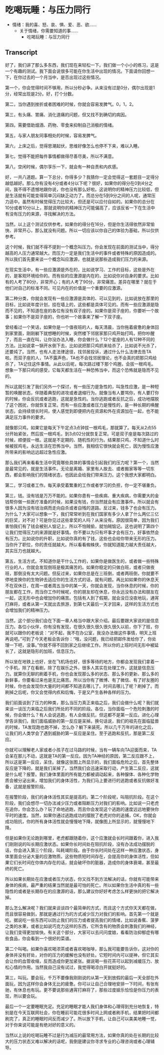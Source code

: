 # 吃喝玩睡：与压力同行

- 情绪：我的喜、怒、哀、惧、爱、恶、欲……
  - 关于情绪，你需要知道的事……
    - 吃喝玩睡：与压力同行

## Transcript

好了，我们讲了那么多东西，我们现在来轻松一下。我们做一个小小的练习，这是一个有趣的测试。我下面会说很多可能在你生活中出现的情况。下面请你回想一下，在你过去的一个月当中，是否出现过这些情况。

第一个，你会觉得时间不够用，所以分秒必争。从来没有过是0分，偶尔出现是1分，经常出现是2分。好，打个分数。

第二，当你遇到挫折或者困难的时候，你就会容易发脾气。0，1，2。

第三，有头痛、胃痛、消化道痛的问题，但又找不到确切的病因。

第四，需要借助烟酒、药物、零食来抑制自己消极的情绪。

第五，与家人朋友同事相处的时候，容易发脾气。

第六，上床之后，觉得思潮起伏，思维好像怎么也停不下来，难以入睡。

第七，觉得不能把每件事情都做得尽善尽美，所以不满意。

第八，空闲时候，偶尔享乐一下，就会有一种自责和内疚感。

好，一共八道题。算一下总分，你得多少？我猜你一定会觉得这一套题目一定得分越低越好。那么你有没有4分或者4分以下呢？很好，如果你的得分在0到4分之间，我不得不遗憾地跟你说，你也没有那么好啦。这说明你的精神压力比较低，但是生活就有可能变得简单沉闷缺乏动力了。而总分在5到9分之间的人呢，通常压力适中。虽然有时候觉得压力比较大，但还是可以应付自如的。如果你的总分在10分或者10分以上，那就说明你的精神压力可能偏高了，应该反省一下在生活中有没有压力的来源，寻找解决的方法。

当然，以上这个测试仅供参考。如果你的得分在16分，但是你生活得依然非常愉快、非常开心，那么就没有问题。所以一切应该以你自己的体验为基础，所以仅供参考。

这个时候，我们就不得不提到一个概念叫压力。你会发现在前面的测试当中，得分越高的人压力通常越大。而压力一定是我们生活中的事件或者特殊的原因造成的。所以我们首先要来谈一个概念叫应激源，也就是说那些造成我们压力的来源。

在现实生活中，有一些应激源是外在的，比如说学习、工作的目标，这些是外在的，是客观环境给你的。而有些的应激源是内在的，比如说你对自身的要求。比如有的人考了80分，非常开心；有的人考了90分，非常痛苦。差异在哪里？就在于他们对自己的标准不同。可见内在的价值是一个重要的应激源。

第二种分类，你就会发现有一些应激源是具体的、可以见到的，比如说放在那里的目标，比如说年度计划，挂在墙上的，这些都是具体可见的。而有一些应激源是隐而不见的，不知道在座的各位有没有双子座的。如果你是双子座的，你要听一个故事；如果你不是双子座的，你也听一个故事来了解一下双子座。

曾经看过一个笑话，如果你是一个值夜班的人，每天清晨，当你拖着疲惫的身体回到家里面，刚刚躺下就想睡的时候，突然楼下邻居家那只鸡开始打鸣，把你吵醒了，而且一直在叫，让你没办法入睡，你会做什么？12个星座的人有12种不同的方法。比如说拿一锅开水倒下去，比如说把那只鸡抓来给杀了，比如说不光杀了，还要炖了。当然，也有人走法律途径，找邻居投诉，通过什么什么法律去告TA啦。而双子座的人，TA不露声色，TA也不会找邻居理论，也不会真的把那只鸡给杀了，TA记住这件事情。从此以后呢，每次路过楼下那个鸡圈，会拔一根鸡毛。想象一下那只鸡的感受，它每天都生活在一种恐怖当中，而这个恐怖就是隐而不见的。

所以这就引发了我们另外一个探讨，有一些压力是急性的，叫急性应激，是一种短暂的唤醒状态，伴随着典型的进攻或者退缩行为。就像当有人要骂你，有人要打你的时候，你会反抗或者逃跑，这就是急性的。当你逃跑或者反抗之后，成功地摆脱了这个困扰，你就恢复正常。而有一些应激或者压力是慢性的，是一种长期的唤醒状态，会持续很长时间，使人感觉到即便把内在资源和外在资源加在一起，也不能满足压力事件的要求。

就像那只鸡，如果它是每天下午定点3点钟拔一根鸡毛，那就算了。每天从2点55分开始紧张，然后拔一根鸡毛，到3点02分就恢复正常。可是双子座是每次路过的时候，顺便拔一根。这就是不定期的、随机性的行为。结果那只鸡，不知道什么时候被拔鸡毛，永远生活在恐怖当中。当然，我相信它很快就会死亡，因为慢性应激所带来的影响远远超过急性应激。

那么我们再来看看生活中究竟哪些具体的事情会引起我们的压力呢？第一个，当然是最常见的，就是生活事件。无论是离婚、家里有人故去、或者搬家等等一切东西，都会影响我们的情绪状态，也因此会给我们带来压力。这个我想大家都明白。

第二，学习或者工作。每天承受着繁重的工作或者学习的负担，你一定不堪重负。

第三，钱。没有钱是万万不能的。如果你患有一些疾病、重大疾病，你需要大的金钱帮你做一些医疗准备的时候，如果没有钱，你当然就会有应激事件。所以就会有很多人因为没有钱治病而走向自杀或者自残的道路。反过来，钱多了也会有压力。为什么？大家可以想象一下，我们常常听到在我们国家有多少人拿了什么两亿三亿的巨奖，对不对？可是你见过这些拿奖的人吗？从来没有。原因很简单，因为我们害怕我们有了钱会被别人惦记上，所以不怕贼偷，就怕贼惦记。这也说明了第四个让我们觉得压力的来源就是好事情。你不要以为只有坏事才会有压力，好事依然会有压力。比如说你的升职，比如说你真的有了钱，这些也会给你带来无形的压力。当你升了职位，你的责任就越大。所以看看蜘蛛侠，你就知道能力越大责任越大，其实压力也就越大。

第五，生活方式。不知道你是干什么工作的，如果你是做医生的，或者做一些特殊行业的人，你就会发现倒班是极其痛苦的。如果你稳定的只做白班，或者只做夜班，那倒没有太大问题。但反过来，如果你总是在三班倒，或者两班倒，你就要不停地变换你的生物钟去适应你的生活方式的话，就有问题。再比如如果你的休息天不在双休日，在周一或者周五当中的某一天，你就会发现，当你休息的时候，你的朋友都在工作，而当你工作时候呢，你的朋友却在休息，你永远没有办法和朋友在一起，这无形中也会增加你的痛苦。包括有人到了假期，就会没日没夜地玩，通宵打麻将，或者从第一天就出去旅游，到第七天最后一天才回来，这样的生活方式也会增加我们的精神压力。

当然，这个部分我们会在下面一章人格当中跟大家介绍。最后要跟大家说的是信息压力。各位小伙伴，你有没有发现，在很久很久很久很久很久以前，你下了班，你就可以跟你的老板说：“对不起，我不在办公室，我没办法做这件事情，明天上班再说吧。”可到了今天老板会告诉你：“哦，没问题，我已经把邮件发给你了，你处理一下吧，没事。”你就不得不回到家之后继续工作。所以你的上班时间无形中被延长了，这就是隐形的加班，信息压力。

所以坐在地铁上也好，坐在飞机场也好，很多等待的地方，你都会发现我们拿着一个手机，除了在看剧，除了在娱乐之外，很多人其实在处理工作，这就是信息压力。就算你无聊的刷着手机，你也会发现那么多的状态、那么多的更新、那么多的新鲜事，你要看过来也是无比痛苦。所以当你有了微博、有了微信、有了好友圈的时候，你也会发现你大量的时间都不知道去哪儿了。时间去哪儿了呢？刷掉了。而刷掉之后呢，你又会觉得内疚和后悔，于是又产生各种各样的压力。

我们前面谈到了压力的种类，那么当压力真正来临之后，我们会做什么呢？我们就来谈一谈压力来临之后我们所处的不同的阶段。各位，当你面临一个危险刺激的时候，你会做什么？有人会说逃跑，有人会做反抗，但这都不是第一反应。进化心理学告诉我们，我们面临威胁的第一反应是呆掉。换句话说，我们的祖先在面临猛兽的时候，TA发现跑也跑不掉，怎么办？躺下来装死。所以几千万年的进化之后，让我们的人类学会了遇到威胁的第一反应是呆住。至于逃跑和反抗，那是第二反应。

你就可以理解老人家或者小孩子在过马路的时候，当有一辆车向TA迎面而来，TA会呆在那儿不动，这就是TA的第一反应。因为TA神经的原因，第二反应跟不上，所以这是第一反应，呆住。就像这张图上所显示的，我们面临危险之后，首先整体反应是下降的，就是我们呆掉了。当然我们会迅速采取行动，产生第二反应，这就是什么呢？报警。我们身体里面的所有能力都被调动起来，各种腺体、各种化学物质会被分泌出来，增加我们的身体活性，为我们马上要进行的逃跑或者反抗做好准备，这就是报警阶段。

在报警阶段，我们的身体活性其实是提高的。第二个阶段呢，叫阻抗阶段。在这个阶段，我们会想尽一切办法减少压力或者阻断压力对我们的影响。比如说一只老虎在追你，你会怎么办？玩了命地逃跑，而且你会发现这个逃跑的速度远远地要快你平时的速度。当然，如果你通过逃跑成功的摆脱了老虎对你的追捕，OK，你就会成功阻抗，你的所有身体活性就会慢慢地下降，就像图上所显示的，就慢慢地下降。

但是如果你无论跑到哪里，老虎都跟随着你，这个应激就会长时间跟着你，进入我们刚刚说的叫长期应激状态。如果你长时间处在阻抗阶段，没有办法成功摆脱的话，你会进入第三个阶段，叫耗竭阶段。由于你长时间处在这样一种应激状态，身体里面会分泌大量的应激物质。这些物质短时间存在，会提高你的身体活性，但如果它们长时间在你体内存在的话，就会破坏你的脏器，造成你的身体衰竭，甚至最终的死亡。

所以如果长期处在应激或者压力状态，你又找不到方法解决的话，你就有可能带来身体的疾病，最严重的结果当然就是最可怕的死亡。所以如果你生活中真的有一些隐性的或者是长期存在的应激源的话，那么建议你好好考虑怎么样更快的把它解决掉。

那么怎么解决呢？我们就来谈谈四个最简单的方式，而且这个方式你天天都在做，而且很容易做到，那就是通过行为的方式减少压力对我们的影响。首先第一个就是吃。据说吃一些东西可以防止我们的压力或者提高我们的情绪，比如说香蕉、菠萝之类的水果，或者比如说巧克力这样的东西，它所含有的物质会刺激我们的神经，让我们变得更加愉快。有关这个部分，大家可以去问问度娘，看看防治抑郁症有哪些食品，你会看到一个很好的菜谱。

第二个叫喝。如果你喜欢喝浓茶或者喜欢喝咖啡，那么我可能要告诉你，这对你的身体并没有好处，对你的压力的缓解也没有好处。它短时间内可以提神，但它其实会让你的血管收缩，反而造成你更加紧张。据说喝一些花茶可以起到减缓压力、放松心情的作用。当然我自己没有试过，我觉得喝凉白开就挺好的。

第三，叫玩。要会玩，千万不要像我刚刚说的从第一天到放假的最后一天全部在外面玩，因为这样你会身体无比的疲惫。你可以让自己合理地安排一下时间，有张有驰，有休息也有玩。更不要说那些通宵打麻将了，那些过度娱乐恰恰是你压力的表现，所以要会玩。

最后一个一定要睡眠充足。充足的睡眠才能人我们身体和心理得到充分地恢复，特别是在今天互联网社会，你在睡前可能花很多时间上网或者刷手机，结果把时间都刷完了，真正的睡眠时间反而减少了。所以放下手机，让自己可以美美地睡一觉，对于你来说可能是有绝对好的意义的。

当然以上说的吃喝玩睡不过是行为减压的最常用方法，如果你真的处在长期的比较大的压力状态又难以解决的话呢，我倒是建议你寻求专业的心理咨询或者心理辅导。

